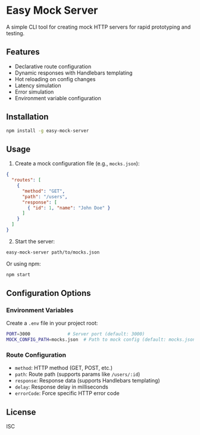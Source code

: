 # Easy Mock Server

A simple CLI tool for creating mock HTTP servers for rapid prototyping and testing.

## Features

- Declarative route configuration
- Dynamic responses with Handlebars templating
- Hot reloading on config changes
- Latency simulation
- Error simulation
- Environment variable configuration

## Installation

```bash
npm install -g easy-mock-server
```

## Usage

1. Create a mock configuration file (e.g., `mocks.json`):

```json
{
  "routes": [
    {
      "method": "GET",
      "path": "/users",
      "response": [
        { "id": 1, "name": "John Doe" }
      ]
    }
  ]
}
```

2. Start the server:

```bash
easy-mock-server path/to/mocks.json
```

Or using npm:

```bash
npm start
```

## Configuration Options

### Environment Variables

Create a `.env` file in your project root:

```bash
PORT=3000              # Server port (default: 3000)
MOCK_CONFIG_PATH=mocks.json  # Path to mock config (default: mocks.json)
```

### Route Configuration

- `method`: HTTP method (GET, POST, etc.)
- `path`: Route path (supports params like `/users/:id`)
- `response`: Response data (supports Handlebars templating)
- `delay`: Response delay in milliseconds
- `errorCode`: Force specific HTTP error code

## License

ISC 